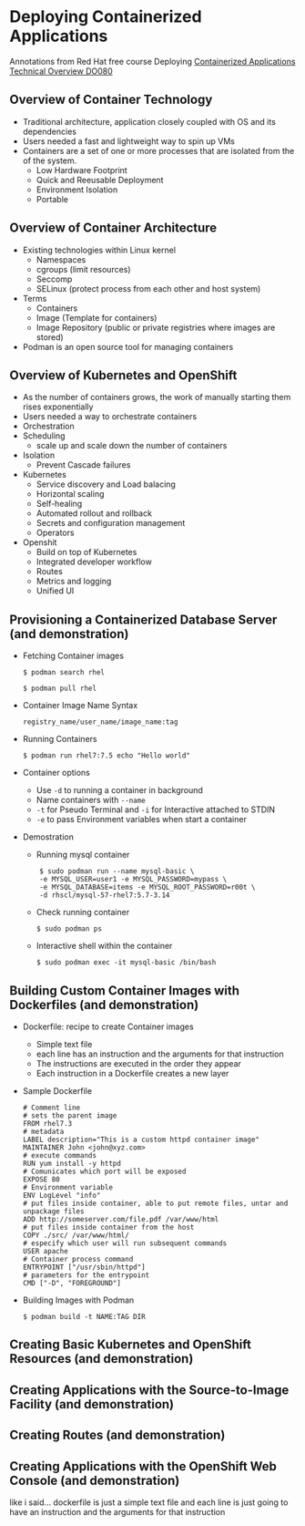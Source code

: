 # Deploying Containerized Applications

Annotations from Red Hat free course Deploying [Containerized Applications Technical Overview DO080](https://www.redhat.com/rhtapps/promo-do080)

## Overview of Container Technology

- Traditional architecture, application closely coupled with OS and its dependencies
- Users needed a fast and lightweight way to spin up VMs
- Containers are a set of one or more processes that are isolated from the of the system.
    - Low Hardware Footprint
    - Quick and Reeusable Deployment
    - Environment Isolation
    - Portable

## Overview of Container Architecture

- Existing technologies within Linux kernel
    - Namespaces
    - cgroups (limit resources)
    - Seccomp
    - SELinux (protect process from each other and host system)
- Terms
    - Containers
    - Image (Template for containers)
    - Image Repository (public or private registries where images are stored)
- Podman is an open source tool for managing containers

## Overview of Kubernetes and OpenShift

- As the number of containers grows, the work of manually starting them rises exponentially
- Users needed a way to orchestrate containers
- Orchestration
- Scheduling
    - scale up and scale down the number of containers
- Isolation
    - Prevent Cascade failures
- Kubernetes
    - Service discovery and Load balacing
    - Horizontal scaling
    - Self-healing
    - Automated rollout and rollback
    - Secrets and configuration management
    - Operators
- Openshit
    - Build on top of Kubernetes
    - Integrated developer workflow
    - Routes
    - Metrics and logging
    - Unified UI

## Provisioning a Containerized Database Server (and demonstration)

 - Fetching Container images
    
    ```$ podman search rhel```
    
    ```$ podman pull rhel```

- Container Image Name Syntax

    `registry_name/user_name/image_name:tag`

- Running Containers

    `$ podman run rhel7:7.5 echo "Hello world"`

- Container options
    - Use `-d` to running a container in background
    - Name containers with `--name`
    - `-t` for Pseudo Terminal and `-i` for Interactive attached to STDIN
    - `-e` to pass Environment variables when start a container

- Demostration
    - Running mysql container

    ```
        $ sudo podman run --name mysql-basic \
        -e MYSQL_USER=user1 -e MYSQL_PASSWORD=mypass \
        -e MYSQL_DATABASE=items -e MYSQL_ROOT_PASSWORD=r00t \
        -d rhscl/mysql-57-rhel7:5.7-3.14
    ```

    - Check running container

        `$ sudo podman ps`

    - Interactive shell within the container

        `$ sudo podman exec -it mysql-basic /bin/bash`


## Building Custom Container Images with Dockerfiles (and demonstration)

 - Dockerfile: recipe to create Container images
    - Simple text file
    - each line has an instruction and the arguments for that instruction
    - The instructions are executed in the order they appear
    - Each instruction in a Dockerfile creates a new layer

- Sample Dockerfile

    ```
    # Comment line
    # sets the parent image
    FROM rhel7.3
    # metadata
    LABEL description="This is a custom httpd container image"
    MAINTAINER John <john@xyz.com>
    # execute commands
    RUN yum install -y httpd
    # Comunicates which port will be exposed
    EXPOSE 80
    # Environment variable
    ENV LogLevel "info"
    # put files inside container, able to put remote files, untar and unpackage files
    ADD http://someserver.com/file.pdf /var/www/html
    # put files inside container from the host
    COPY ./src/ /var/www/html/
    # especify which user will run subsequent commands
    USER apache
    # Container process command
    ENTRYPOINT ["/usr/sbin/httpd"]
    # parameters for the entrypoint
    CMD ["-D", "FOREGROUND"]
    ```

- Building Images with Podman

    `$ podman build -t NAME:TAG DIR`

## Creating Basic Kubernetes and OpenShift Resources (and demonstration)
## Creating Applications with the Source-to-Image Facility (and demonstration)
## Creating Routes (and demonstration)
## Creating Applications with the OpenShift Web Console (and demonstration)

like i said... dockerfile is just a simple text file and each line is just going to have an instruction and the arguments for that instruction
